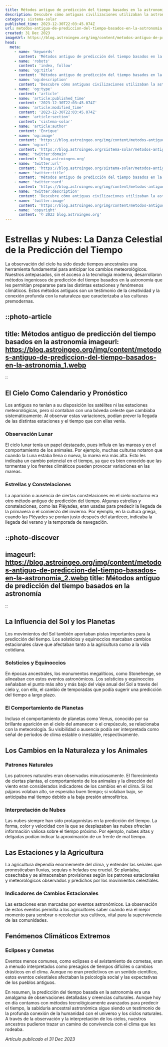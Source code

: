 ```yaml
---
title: Métodos antiguo de predicción del tiempo basados en la astronomía
description: Descubre cómo antiguas civilizaciones utilizaban la astronomía para prever el clima. Métodos milenarios revelados en este fascinante artículo.
category: sistema-solar
published_time: 2023-12-30T22:03:45.074Z
url: metodos-antiguo-de-prediccion-del-tiempo-basados-en-la-astronomia
created: 31 Dec 2023
imageUrl: https://blog.astroingeo.org/img/content/metodos-antiguo-de-prediccion-del-tiempo-basados-en-la-astronomia_1.webp
head:
  meta:
    - name: 'keywords'
      content: 'Métodos antiguo de predicción del tiempo basados en la astronomía'
    - name: 'robots'
      content: 'index, follow'
    - name: 'og:title'
      content: 'Métodos antiguo de predicción del tiempo basados en la astronomía'
    - name: 'og:description'
      content: 'Descubre cómo antiguas civilizaciones utilizaban la astronomía para prever el clima. Métodos milenarios revelados en este fascinante artículo.'
    - name: 'og:type'
      content: 'article'
    - name: 'article:published_time'
      content: '2023-12-30T22:03:45.074Z'
    - name: 'article:modified_time'
      content: '2023-12-30T22:03:45.074Z'
    - name: 'article:section'
      content: 'sistema-solar'
    - name: 'article:author'
      content: 'Enrique'
    - name: 'og:image'
      content: 'https://blog.astroingeo.org/img/content/metodos-antiguo-de-prediccion-del-tiempo-basados-en-la-astronomia_1.webp'
    - name: 'og:url'
      content: 'https://blog.astroingeo.org/sistema-solar/metodos-antiguo-de-prediccion-del-tiempo-basados-en-la-astronomia'
    - name: 'twitter:domain'
      content: 'blog.astroingeo.org'
    - name: 'twitter:url'
      content: 'https://blog.astroingeo.org/sistema-solar/metodos-antiguo-de-prediccion-del-tiempo-basados-en-la-astronomia'
    - name: 'twitter:title'
      content: 'Métodos antiguo de predicción del tiempo basados en la astronomía'
    - name: 'twitter:card'
      content: 'https://blog.astroingeo.org/img/content/metodos-antiguo-de-prediccion-del-tiempo-basados-en-la-astronomia_1.webp'
    - name: 'twitter:description'
      content: 'Descubre cómo antiguas civilizaciones utilizaban la astronomía para prever el clima. Métodos milenarios revelados en este fascinante artículo.'
    - name: 'twitter:image'
      content: 'https://blog.astroingeo.org/img/content/metodos-antiguo-de-prediccion-del-tiempo-basados-en-la-astronomia_1.webp'
    - name: 'copyright'
      content: '© 2023 blog.astroingeo.org'
---
```

# Estrellas y Nubes: La Danza Celestial de la Predicción del Tiempo

La observación del cielo ha sido desde tiempos ancestrales una herramienta fundamental para anticipar los cambios meteorológicos. Nuestros antepasados, sin el acceso a la tecnología moderna, desarrollaron métodos ingeniosos de predicción del tiempo basados en la astronomía que les permitían prepararse para las distintas estaciones y fenómenos climáticos. Estos métodos antiguos son un testimonio de la creatividad y la conexión profunda con la naturaleza que caracterizaba a las culturas premodernas.

::photo-article
---
title: Métodos antiguo de predicción del tiempo basados en la astronomía
imageurl: https://blog.astroingeo.org/img/content/metodos-antiguo-de-prediccion-del-tiempo-basados-en-la-astronomia_1.webp
---
::

## El Cielo Como Calendario y Pronóstico

Los antiguos no tenían a su disposición los satélites ni las estaciones meteorológicas, pero sí contaban con una bóveda celeste que cambiaba sistemáticamente. Al observar estas variaciones, podían prever la llegada de las distintas estaciones y el tiempo que con ellas venía. 

### Observación Lunar

El ciclo lunar tenía un papel destacado, pues influía en las mareas y en el comportamiento de los animales. Por ejemplo, muchas culturas notaron que cuando la Luna estaba llena o nueva, la marea era más alta. Esto les indicaba un cambio potencial en el tiempo, ya que es bien conocido que las tormentas y los frentes climáticos pueden provocar variaciones en las mareas.

### Estrellas y Constelaciones

La aparición o ausencia de ciertas constelaciones en el cielo nocturno era otro método antiguo de predicción del tiempo. Algunas estrellas y constelaciones, como las Pléyades, eran usadas para predecir la llegada de la primavera o el comienzo del invierno. Por ejemplo, en la cultura griega, cuando las Pléyades se ponían justo después del atardecer, indicaba la llegada del verano y la temporada de navegación.


::photo-discover
---
imageurl: https://blog.astroingeo.org/img/content/metodos-antiguo-de-prediccion-del-tiempo-basados-en-la-astronomia_2.webp
title: Métodos antiguo de predicción del tiempo basados en la astronomía
---
::

## La Influencia del Sol y los Planetas

Los movimientos del Sol también aportaban pistas importantes para la predicción del tiempo. Los solsticios y equinoccios marcaban cambios estacionales clave que afectaban tanto a la agricultura como a la vida cotidiana.

### Solsticios y Equinoccios

En épocas ancestrales, los monumentos megalíticos, como Stonehenge, se alineaban con estos eventos astronómicos. Los solsticios y equinoccios señalaban el punto más alto y más bajo del viaje anual del Sol a través del cielo y, con ello, el cambio de temporadas que podía sugerir una predicción del tiempo a largo plazo.

### El Comportamiento de Planetas

Incluso el comportamiento de planetas como Venus, conocido por su brillante aparición en el cielo del amanecer o el crepúsculo, se relacionaba con la meteorología. Su visibilidad o ausencia podía ser interpretada como señal de períodos de clima estable o inestable, respectivamente.

## Los Cambios en la Naturaleza y los Animales

### Patrones Naturales

Los patrones naturales eran observados minuciosamente. El florecimiento de ciertas plantas, el comportamiento de los animales y la dirección del viento eran considerados indicadores de los cambios en el clima. Si los pájaros volaban alto, se esperaba buen tiempo; si volaban bajo, se anticipaba mal tiempo debido a la baja presión atmosférica.

### Interpretación de Nubes

Las nubes siempre han sido protagonistas en la predicción del tiempo. La forma, color y velocidad con la que se desplazaban las nubes ofrecían información valiosa sobre el tiempo próximo. Por ejemplo, nubes altas y delgadas podían indicar la aproximación de un frente de mal tiempo.

## Las Estaciones y la Agricultura

La agricultura dependía enormemente del clima, y entender las señales que pronosticaban lluvias, sequías o heladas era crucial. Se plantaba, cosechaba y se almacenaban provisiones según los patrones estacionales y meteorológicos observados y predichos por los movimientos celestiales.

### Indicadores de Cambios Estacionales

Las estaciones eran marcadas por eventos astronómicos. La observación de estos eventos permitía a los agricultores saber cuándo era el mejor momento para sembrar o recolectar sus cultivos, vital para la supervivencia de las comunidades.

## Fenómenos Climáticos Extremos

### Eclipses y Cometas

Eventos menos comunes, como eclipses o el avistamiento de cometas, eran a menudo interpretados como presagios de tiempos difíciles o cambios drásticos en el clima. Aunque no eran predictivos en un sentido científico, estos eventos celestiales afectaban la psicología social y las expectativas de los pueblos antiguos.

En resumen, la predicción del tiempo basada en la astronomía era una amalgama de observaciones detalladas y creencias culturales. Aunque hoy en día contamos con métodos tecnológicamente avanzados para predecir el tiempo, la sabiduría ancestral astronómica sigue siendo un testimonio de la profunda conexión de la humanidad con el universo y los ciclos naturales. A través de la observación y la interpretación de los cielos, nuestros ancestros pudieron trazar un camino de convivencia con el clima que les rodeaba.

_Artículo publicado el 31 Dec 2023_